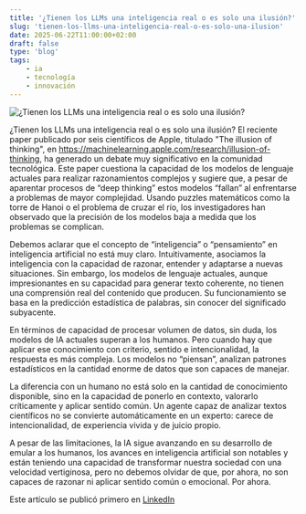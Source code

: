 ```yaml
---
title: '¿Tienen los LLMs una inteligencia real o es solo una ilusión?'
slug: 'tienen-los-llms-una-inteligencia-real-o-es-solo-una-ilusion'
date: 2025-06-22T11:00:00+02:00
draft: false
type: 'blog'
tags: 
    - ia
    - tecnología  
    - innovación
---
```


![](/images/blog/20250622-tienen-los-llms-una-inteligencia-real-o-es-solo-una-ilusion.jpeg "¿Tienen los LLMs una inteligencia real o es solo una ilusión?")

¿Tienen los LLMs una inteligencia real o es solo una ilusión? El reciente paper publicado por seis científicos de Apple, 
titulado "The illusion of thinking", en https://machinelearning.apple.com/research/illusion-of-thinking, 
ha generado un debate muy significativo en la comunidad tecnológica. Este paper cuestiona la capacidad de los 
modelos de lenguaje actuales para realizar razonamientos complejos y sugiere que, a pesar de aparentar procesos 
de “deep thinking” estos modelos “fallan” al enfrentarse a problemas de mayor complejidad. Usando puzzles matemáticos 
como la torre de Hanoi o el problema de cruzar el río, los investigadores han observado que la precisión de los modelos 
baja a medida que los problemas se complican.

Debemos aclarar que el concepto de “inteligencia” o “pensamiento” en inteligencia artificial no está muy claro. 
Intuitivamente, asociamos la inteligencia con la capacidad de razonar, entender y adaptarse a nuevas situaciones. 
Sin embargo, los modelos de lenguaje actuales, aunque impresionantes en su capacidad para generar texto coherente, 
no tienen una comprensión real del contenido que producen. Su funcionamiento se basa en la predicción estadística de 
palabras, sin conocer del significado subyacente.

En términos de capacidad de procesar volumen de datos, sin duda, los modelos de IA actuales superan a los humanos. 
Pero cuando hay que aplicar ese conocimiento con criterio, sentido e intencionalidad, la respuesta es más compleja. 
Los modelos no “piensan”, analizan patrones estadísticos en la cantidad enorme de datos que son capaces de manejar.

La diferencia con un humano no está solo en la cantidad de conocimiento disponible, sino en la capacidad de ponerlo 
en contexto, valorarlo críticamente y aplicar sentido común. Un agente capaz de analizar textos científicos no 
se convierte automáticamente en un experto: carece de intencionalidad, de experiencia vivida y de juicio propio.

A pesar de las limitaciones, la IA sigue avanzando en su desarrollo de emular a los humanos, los avances en inteligencia 
artificial son notables y están teniendo una capacidad de transformar nuestra sociedad con una velocidad vertiginosa, pero 
no debemos olvidar de que, por ahora, no son capaces de razonar ni aplicar sentido común o emocional. Por ahora.

Este artículo se publicó primero en [LinkedIn](https://www.linkedin.com/posts/davidcortocamacho_inteligenciaartificial-ia-llm-activity-7342476459782955008-Ql6J)
